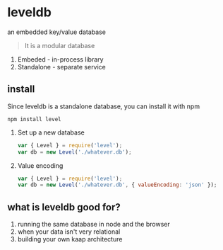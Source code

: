 # leveldb

an embedded key/value database

> It is a modular database

1. Embeded - in-process library
1. Standalone - separate service

## install

Since leveldb is a standalone database, you can install it with npm

```
npm install level
```

1. Set up a new database

   ```js
   var { Level } = require('level');
   var db = new Level('./whatever.db');
   ```

1. Value encoding
   ```js
   var { Level } = require('level');
   var db = new Level('./whatever.db', { valueEncoding: 'json' });
   ```

## what is leveldb good for?

1. running the same database in node and the browser
1. when your data isn't very relational
1. building your own kaap architecture
